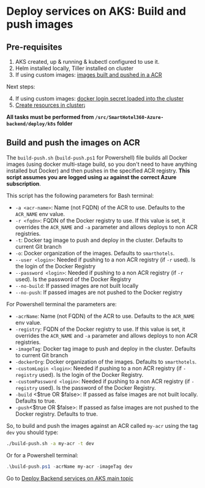 # Deploy services on AKS: Build and push images

## Pre-requisites

1. AKS created, up & running & kubectl configured to use it.
2. Helm installed locally, Tiller installed on cluster
3. If using custom images: [images built and pushed in a ACR](./build-and-push.md)

Next steps:

4. If using custom images: [docker login secret loaded into the cluster](./deploy-secret.md)
5. [Create resources in cluster](./create-resources.md)¡

**All tasks must be performed from `/src/SmartHotel360-Azure-backend/deploy/k8s` folder**

## Build and push the images on ACR

The `build-push.sh` (`build-push.ps1` for Powershell) file builds all Docker images (using docker multi-stage build, so you don't need to have anything installed but Docker) and then pushes in the specified ACR registry. **This script assumes you are logged using `az` against the correct Azure subscription**.

This script has the following parameters for Bash terminal:

* `-a <acr-name>`: Name (not FQDN) of the ACR to use. Defaults to the `ACR_NAME` env value.
* `-r <fqdn>`: FQDN of the Docker registry to use. If this value is set, it overrides the `ACR_NAME` and `-a` parameter and allows deploys to non ACR registries.
* `-t`: Docker tag image to push and deploy in the cluster. Defaults to current Git branch
* `-o`: Docker organization of the images. Defaults to `smarthotels`.
* `--user <login>`: Needed if pushing to a non ACR registry (if `-r` used). Is the login of the Docker Registry
* `--password <login>`: Needed if pushing to a non ACR registry (if `-r` used). Is the password of the Docker Registry
* `--no-build`: If passed images are not built locally
* `--no-push`: If passed images are not pushed to the Docker registry

For Powershell terminal the parameters are:

* `-acrName`: Name (not FQDN) of the ACR to use. Defaults to the `ACR_NAME` env value.
* `-registry`: FQDN of the Docker registry to use. If this value is set, it overrides the `ACR_NAME` and `-a` parameter and allows deploys to non ACR registries.
* `-imageTag`: Docker tag image to push and deploy in the cluster. Defaults to current Git branch
* `-dockerOrg`: Docker organization of the images. Defaults to `smarthotels`.
* `-customLogin <login>`: Needed if pushing to a non ACR registry (if `-registry` used). Is the login of the Docker Registry.
* `-customPassword <login>`: Needed if pushing to a non ACR registry (if `-registry` used). Is the password of the Docker Registry.
* `-build` <$true OR $false>: If passed as false images are not built locally. Defaults to true.
* `-push`<$true OR $false>: If passed as false images are not pushed to the Docker registry. Defaults to true.

So, to build and push the images against an ACR called `my-acr` using the tag `dev` you should type:

```bash
./build-push.sh -a my-acr -t dev
```
Or for a Powershell terminal:
```powershell
.\build-push.ps1 -acrName my-acr -imageTag dev
```


Go to [Deploy Backend services on AKS main topic](../02-deploy-apis.md)
